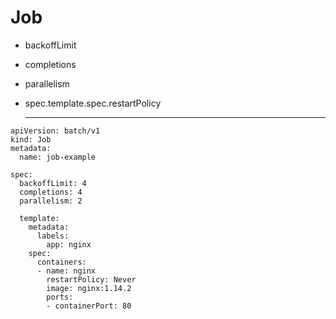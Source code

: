 # Job
* backoffLimit
* completions
* parallelism
* spec.template.spec.restartPolicy

  -------------------------------------------------------------------------------------------

```
apiVersion: batch/v1
kind: Job
metadata:
  name: job-example

spec:
  backoffLimit: 4
  completions: 4
  parallelism: 2

  template:
    metadata:
      labels:
        app: nginx
    spec:
      containers:
      - name: nginx
        restartPolicy: Never
        image: nginx:1.14.2
        ports:
        - containerPort: 80
```
